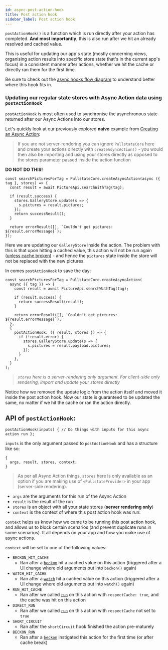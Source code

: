 ```yaml
---
id: async-post-action-hook
title: Post action hook
sidebar_label: Post action hook
---
```


`postActionHook()` is a function which is run directly after your action has completed. **And most importantly**, this is also run after we hit an already resolved and cached value.

This is useful for updating our app's state (mostly concerning views, organising action results into specific store state that's in the current app's focus) in a consistent manner after actions, whether we hit the cache or directly ran them for the first time.

Be sure to check out the [async hooks flow diagram](async-hooks-overview.md#async-hooks-flow-diagram) to understand better where this hook fits in.

### Updating our regular state stores with Async Action data using `postActionHook`

`postActionHook` is most often used to synchronise the asynchronous state returned after our Async Actions into our stores.

Let's quickly look at our previously explored **naive** example from [Creating an Async Action](async-actions-creating.md):

> If you are not server-rendering you can ignore `PullstateCore` here and create your actions directly with `createAsyncAction()` - you would then also be importing and using your stores directly as opposed to the stores parameter passed inside the action function

**DO NOT DO THIS!**

```tsx
const searchPicturesForTag = PullstateCore.createAsyncAction(async ({ tag }, stores) => {
  const result = await PictureApi.searchWithTag(tag);

  if (result.success) {
    stores.GalleryStore.update(s => {
      s.pictures = result.pictures;
    });
    return successResult();
  }

  return errorResult([], `Couldn't get pictures: ${result.errorMessage}`);
});
```

Here we are updating our `GalleryStore` inside the action. The problem with this is that upon hitting a cached value, this action will not be run again ([unless cache broken](async-cache-clearing.md)) - and hence the `pictures` state inside the store will not be replaced with the new pictures.

In comes `postActionHook` to save the day:

```tsx
const searchPicturesForTag = PullstateCore.createAsyncAction(
  async ({ tag }) => {
    const result = await PictureApi.searchWithTag(tag);

    if (result.success) {
      return successResult(result);
    }

    return errorResult([], `Couldn't get pictures: ${result.errorMessage}`);
  },
  {
    postActionHook: ({ result, stores }) => {
      if (!result.error) {
        stores.GalleryStore.update(s => {
          s.pictures = result.payload.pictures;
        });
      }
    },
  }
);
```

> _`stores` here is a server-rendering only argument. For client-side only rendering, import and update your stores directly_

Notice how we removed the update logic from the action itself and moved it inside the post action hook. Now our state is guaranteed to be updated the same, no matter if we hit the cache or ran the action directly.

## API of `postActionHook`:

```tsx
postActionHook(inputs) { // Do things with inputs for this async action run };
```

`inputs` is the only argument passed to `postActionHook` and has a structure like so:

```tsx
{
  args, result, stores, context;
}
```

> As per all Async Action things, `stores` here is only available as an option if you are making use of `<PullstateProvider>` in your app (server-side rendering).

- `args` are the arguments for this run of the Async Action
- `result` is the result of the run
- `stores` is an object with all your state stores (**server rendering only**)
- `context` is the context of where this post action hook was run:

`context` helps us know how we came to be running this post action hook, and allows us to block certain scenarios (and prevent duplicate runs in some scenarios). It all depends on your app and how you make use of async actions.

`context` will be set to one of the following values:

- `BECKON_HIT_CACHE`
  - Ran after a [`beckon`](async-action-use.md#beckon-an-async-action-react-hook) hit a cached value on this action (triggered after a UI change where old arguments put into `beckon()` again)
- `WATCH_HIT_CACHE`
  - Ran after a [`watch`](async-action-use.md#watch-an-async-action-react-hook) hit a cached value on this action (triggered after a UI change where old arguments put into `watch()` again)
- `RUN_HIT_CACHE`
  - Ran after we called [`run`](async-action-use.md#run-an-async-action-directly) on this action with `respectCache: true`, and the cache was hit on this action
- `DIRECT_RUN`
  - Ran after we called [`run`](async-action-use.md#run-an-async-action-directly) on this action with `respectCache` not set to `true`
- `SHORT_CIRCUIT`
  - Ran after the `shortCircuit` hook finished the action pre-maturely
- `BECKON_RUN`
  - Ran after a [`beckon`](async-action-use.md#beckon-an-async-action-react-hook) instigated this action for the first time (or after cache break)
